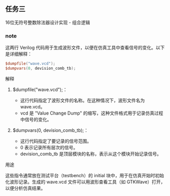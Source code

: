 ## 任务三

16位无符号整数除法器设计实现 - 组合逻辑

### note

这两行 Verilog 代码用于生成波形文件，以便在仿真工具中查看信号的变化。以下是详细解释：

```v
$dumpfile("wave.vcd");
$dumpvars(0, devision_comb_tb);
```

解释

1. $dumpfile("wave.vcd");：
    * 这行代码指定了波形文件的名称。在这种情况下，波形文件名为 wave.vcd。
    * vcd 是 "Value Change Dump" 的缩写，这种文件格式用于记录仿真过程中信号的变化。

2. $dumpvars(0, devision_comb_tb);：
    * 这行代码指定了要记录的信号范围。
    * 0 表示记录所有层次的信号。
    * devision_comb_tb 是顶层模块的名称，表示从这个模块开始记录信号。

用途

这些指令通常放在测试平台（testbench）的 initial 块中，用于在仿真开始时初始化波形记录。生成的 wave.vcd 文件可以用波形查看工具（如 GTKWave）打开，以便分析仿真结果。
